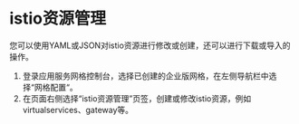 # istio资源管理<a name="istio_01_0048"></a>

您可以使用YAML或JSON对istio资源进行修改或创建，还可以进行下载或导入的操作。

1.  登录应用服务网格控制台，选择已创建的企业版网格，在左侧导航栏中选择“网格配置“。
2.  在页面右侧选择“istio资源管理”页签，创建或修改istio资源，例如virtualservices、gateway等。

